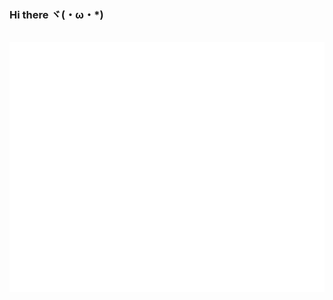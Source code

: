 ### Hi there ヾ(・ω・*)

<div align="center">
	<br>
	<a href="https://github.com/sponsors/LeoColomb">
		<img src="https://github.com/LeoColomb/LeoColomb/raw/master/readme.svg?sanitize=true" width="800" height="400">
	</a>
	<br>
</div>

<!--
**Flacial/Flacial** is a ✨ _special_ ✨ repository because its `README.md` (this file) appears on your GitHub profile.


